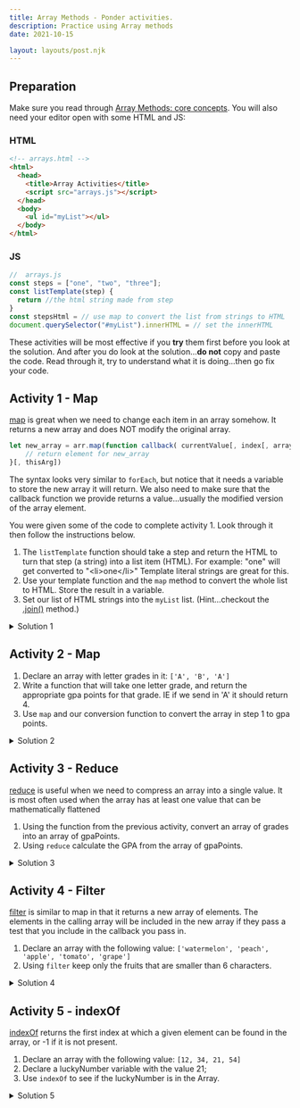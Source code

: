 ```yaml
---
title: Array Methods - Ponder activities.
description: Practice using Array methods
date: 2021-10-15

layout: layouts/post.njk
---
```


## Preparation

Make sure you read through [Array Methods: core concepts](../prepare1). You will also need your editor open with some HTML and JS:

### HTML

```html
<!-- arrays.html -->
<html>
  <head>
    <title>Array Activities</title>
    <script src="arrays.js"></script>
  </head>
  <body>
    <ul id="myList"></ul>
  </body>
</html>
```

### JS

```javascript
//  arrays.js
const steps = ["one", "two", "three"];
const listTemplate(step) {
  return //the html string made from step
}
const stepsHtml = // use map to convert the list from strings to HTML
document.querySelector("#myList").innerHTML = // set the innerHTML
```

These activities will be most effective if you **try** them first before you look at the solution. And after you do look at the solution...**do not** copy and paste the code. Read through it, try to understand what it is doing...then go fix your code.

## Activity 1 - Map

[map](https://developer.mozilla.org/en-US/docs/Web/JavaScript/Reference/Global_Objects/Array/map) is great when we need to change each item in an array somehow. It returns a new array and does NOT modify the original array.

```javascript
let new_array = arr.map(function callback( currentValue[, index[, array]]) {
    // return element for new_array
}[, thisArg])
```

The syntax looks very similar to `forEach`, but notice that it needs a variable to store the new array it will return. We also need to make sure that the callback function we provide returns a value...usually the modified version of the array element.

You were given some of the code to complete activity 1. Look through it then follow the instructions below.

1. The `listTemplate` function should take a step and return the HTML to turn that step (a string) into a list item (HTML). For example: "one" will get converted to "&lt;li&gt;one&lt;/li&gt;" Template literal strings are great for this.
2. Use your template function and the `map` method to convert the whole list to HTML. Store the result in a variable.
3. Set our list of HTML strings into the `myList` list. (Hint...checkout the [.join()](https://developer.mozilla.org/en-US/docs/Web/JavaScript/Reference/Global_Objects/Array/join) method.)

<details>
<summary>Solution 1</summary>

```javascript
// example 1
const steps = ["one", "two", "three"];
const listTemplate(step) {
  return `<li>${step}</li>`;
}
const stepsHtml = steps.map(listTemplate);
document.querySelector("#myList").innerHTML = stepsHtml.join();
```

</details>

## Activity 2 - Map

1. Declare an array with letter grades in it: `['A', 'B', 'A']`
2. Write a function that will take one letter grade, and return the appropriate gpa points for that grade. IE if we send in 'A' it should return 4.
3. Use `map` and our conversion function to convert the array in step 1 to gpa points.

<details>
<summary>Solution 2</summary>

```javascript
// example 2
const grades = ["A", "B", "A"];
function convertGradeToPoints(grade) {
  let points = 0;
  if (grade === "A") {
    points = 4;
  } else if (grade === "B") {
    points = 3;
  }
  return points;
}
const gpaPoints = grades.map(convertGradeToPoints);
```

</details>

## Activity 3 - Reduce

[reduce](https://developer.mozilla.org/en-US/docs/Web/JavaScript/Reference/Global_Objects/Array/Reduce) is useful when we need to compress an array into a single value. It is most often used when the array has at least one value that can be mathematically flattened

1. Using the function from the previous activity, convert an array of grades into an array of gpaPoints.
2. Using `reduce` calculate the GPA from the array of gpaPoints.

<details>
<summary>Solution 3</summary>

```javascript
const gpaPoints = grades.map(convertGradeToPoints);
const pointsTotal = gpaPoints.reduce(function (total, item) {
  return total + item;
});
const gpa = pointsTotal / gpaPoints.length;

// example 2
// this is the same thing as above, but with an arrow function
const pointsTotal = gpaPoints.reduce((total, item) => total + item);
const gpa = pointsTotal / gpaPoints.length;

// this could be further simplified as
const gpa = gpaPoints.reduce((total, item) => total + item) / gpaPoints.length;
```

</details>

## Activity 4 - Filter

[filter](https://developer.mozilla.org/en-US/docs/Web/JavaScript/Reference/Global_Objects/Array/Filter) is similar to map in that it returns a new array of elements. The elements in the calling array will be included in the new array if they pass a test that you include in the callback you pass in.

1. Declare an array with the following value: `['watermelon', 'peach', 'apple', 'tomato', 'grape']`
2. Using `filter` keep only the fruits that are smaller than 6 characters.

<details>
<summary>Solution 4</summary>

```javascript
const words = ["watermelon", "peach", "apple", "tomato", "grape"];
const shortWords = words.filter(function (word) {
  return word.length < 6;
});

//same thing with an arrow function
const shortWords = words.filter((word) => word.length < 6);
```

</details>

## Activity 5 - indexOf

[indexOf](https://developer.mozilla.org/en-US/docs/Web/JavaScript/Reference/Global_Objects/Array/indexOf) returns the first index at which a given element can be found in the array, or -1 if it is not present.

1. Declare an array with the following value: `[12, 34, 21, 54]`
2. Declare a luckyNumber variable with the value 21;
3. Use `indexOf` to see if the luckyNumber is in the Array.

<details>
<summary>Solution 5</summary>

```javascript
// improved luckyNumber
const myArray = [12, 34, 21, 54];
const luckyNumber = 21;
let luckyIndex = myArray.indexOf(luckyNumber);
```

</details>
